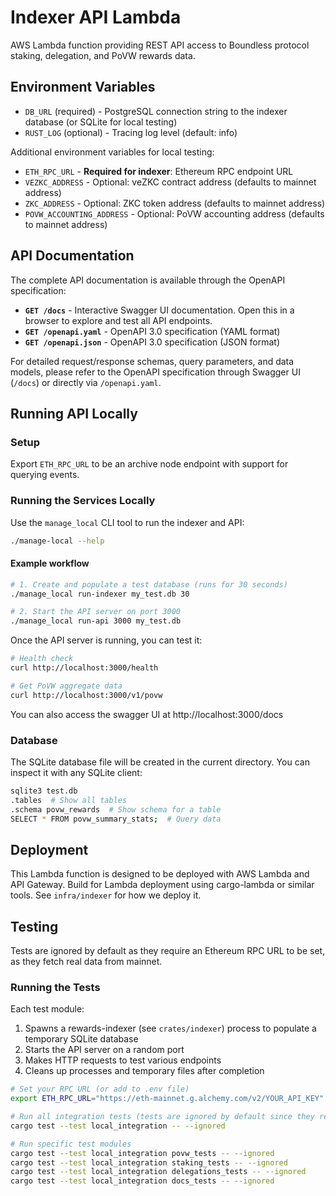 # Indexer API Lambda

AWS Lambda function providing REST API access to Boundless protocol staking, delegation, and PoVW rewards data.

## Environment Variables

- `DB_URL` (required) - PostgreSQL connection string to the indexer database (or SQLite for local testing)
- `RUST_LOG` (optional) - Tracing log level (default: info)

Additional environment variables for local testing:

- `ETH_RPC_URL` - **Required for indexer**: Ethereum RPC endpoint URL
- `VEZKC_ADDRESS` - Optional: veZKC contract address (defaults to mainnet address)
- `ZKC_ADDRESS` - Optional: ZKC token address (defaults to mainnet address)
- `POVW_ACCOUNTING_ADDRESS` - Optional: PoVW accounting address (defaults to mainnet address)

## API Documentation

The complete API documentation is available through the OpenAPI specification:

- **`GET /docs`** - Interactive Swagger UI documentation. Open this in a browser to explore and test all API endpoints.
- **`GET /openapi.yaml`** - OpenAPI 3.0 specification (YAML format)
- **`GET /openapi.json`** - OpenAPI 3.0 specification (JSON format)

For detailed request/response schemas, query parameters, and data models, please refer to the OpenAPI specification through Swagger UI (`/docs`) or directly via `/openapi.yaml`.

## Running API Locally

### Setup

Export `ETH_RPC_URL` to be an archive node endpoint with support for querying events.

### Running the Services Locally

Use the `manage_local` CLI tool to run the indexer and API:

```bash
./manage-local --help
```

#### Example workflow

```bash
# 1. Create and populate a test database (runs for 30 seconds)
./manage_local run-indexer my_test.db 30

# 2. Start the API server on port 3000
./manage_local run-api 3000 my_test.db
```

Once the API server is running, you can test it:

```bash
# Health check
curl http://localhost:3000/health

# Get PoVW aggregate data
curl http://localhost:3000/v1/povw
```

You can also access the swagger UI at http://localhost:3000/docs

### Database

The SQLite database file will be created in the current directory. You can inspect it with any SQLite client:

```bash
sqlite3 test.db
.tables  # Show all tables
.schema povw_rewards  # Show schema for a table
SELECT * FROM povw_summary_stats;  # Query data
```

## Deployment

This Lambda function is designed to be deployed with AWS Lambda and API Gateway.
Build for Lambda deployment using cargo-lambda or similar tools. See `infra/indexer` for how we deploy it.

## Testing

Tests are ignored by default as they require an Ethereum RPC URL to be set, as they fetch real data from mainnet.

### Running the Tests

Each test module:

1. Spawns a rewards-indexer (see `crates/indexer`) process to populate a temporary SQLite database
2. Starts the API server on a random port
3. Makes HTTP requests to test various endpoints
4. Cleans up processes and temporary files after completion

```bash
# Set your RPC URL (or add to .env file)
export ETH_RPC_URL="https://eth-mainnet.g.alchemy.com/v2/YOUR_API_KEY"

# Run all integration tests (tests are ignored by default since they require RPC)
cargo test --test local_integration -- --ignored

# Run specific test modules
cargo test --test local_integration povw_tests -- --ignored
cargo test --test local_integration staking_tests -- --ignored
cargo test --test local_integration delegations_tests -- --ignored
cargo test --test local_integration docs_tests -- --ignored
```
